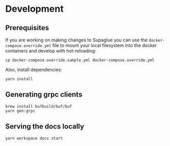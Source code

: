 # Development

## Prerequisites

If you are working on making changes to Supaglue you can use the `docker-compose.override.yml` file to mount your local filesystem into the docker containers and develop with hot-reloading:

```shell
cp docker-compose.override.sample.yml docker-compose.override.yml
```

Also, install dependencies:

```shell
yarn install
```

## Generating grpc clients

```shell
brew install bufbuild/buf/buf
yarn gen:grpc
```

## Serving the docs locally

```shell
yarn workspace docs start
```
